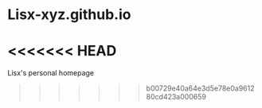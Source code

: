 # Lisx-xyz.github.io
<<<<<<< HEAD
=======
Lisx's personal homepage
>>>>>>> b00729e40a64e3d5e78e0a961280cd423a000659
